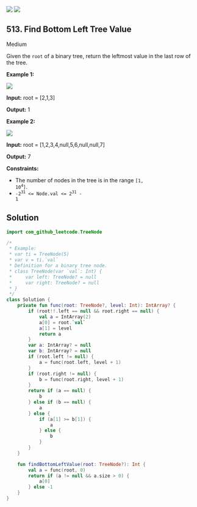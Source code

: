 [![](https://img.shields.io/github/stars/javadev/LeetCode-in-Kotlin?label=Stars&style=flat-square)](https://github.com/javadev/LeetCode-in-Kotlin)
[![](https://img.shields.io/github/forks/javadev/LeetCode-in-Kotlin?label=Fork%20me%20on%20GitHub%20&style=flat-square)](https://github.com/javadev/LeetCode-in-Kotlin/fork)

## 513\. Find Bottom Left Tree Value

Medium

Given the `root` of a binary tree, return the leftmost value in the last row of the tree.

**Example 1:**

![](https://assets.leetcode.com/uploads/2020/12/14/tree1.jpg)

**Input:** root = [2,1,3]

**Output:** 1

**Example 2:**

![](https://assets.leetcode.com/uploads/2020/12/14/tree2.jpg)

**Input:** root = [1,2,3,4,null,5,6,null,null,7]

**Output:** 7

**Constraints:**

*   The number of nodes in the tree is in the range <code>[1, 10<sup>4</sup>]</code>.
*   <code>-2<sup>31</sup> <= Node.val <= 2<sup>31</sup> - 1</code>

## Solution

```kotlin
import com_github_leetcode.TreeNode

/*
 * Example:
 * var ti = TreeNode(5)
 * var v = ti.`val`
 * Definition for a binary tree node.
 * class TreeNode(var `val`: Int) {
 *     var left: TreeNode? = null
 *     var right: TreeNode? = null
 * }
 */
class Solution {
    private fun func(root: TreeNode?, level: Int): IntArray? {
        if (root!!.left == null && root.right == null) {
            val a = IntArray(2)
            a[0] = root.`val`
            a[1] = level
            return a
        }
        var a: IntArray? = null
        var b: IntArray? = null
        if (root.left != null) {
            a = func(root.left, level + 1)
        }
        if (root.right != null) {
            b = func(root.right, level + 1)
        }
        return if (a == null) {
            b
        } else if (b == null) {
            a
        } else {
            if (a[1] >= b[1]) {
                a
            } else {
                b
            }
        }
    }

    fun findBottomLeftValue(root: TreeNode?): Int {
        val a = func(root, 0)
        return if (a != null && a.size > 0) {
            a[0]
        } else -1
    }
}
```